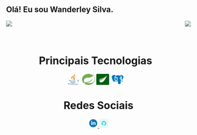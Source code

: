 ## Olá! Eu sou Wanderley Silva.

<div>
  <img  height="180em" src="https://github-readme-stats.vercel.app/api?username=wanderleySilva-silva&show_icons=true&theme=great-gatsby&include_all_commits=true&count_private=true"/>
  <img align="right" height="180em" src="https://github-readme-stats.vercel.app/api/top-langs/?username=wanderleySilva-silva&layout=compact&langs_count=16&theme=great-gatsby"/>
</div>
<br>

<div  align="center"> 
  <div style="display: inline_block"><br>
    <h1 align="center">Principais Tecnologias</h1>
    <img align="center" height="30" width="40" alt="java-icon"  src="/java-svgrepo-com.png">
    <img align="center" height="30" width="35" alt="spring-icon" src="/spring-svgrepo-com.png">
    <img align="center" height="30" width="35" alt="thymeleaf-icon" src="/thymeleaf.png">
    <img align="center" height="30" width="40" alt="postgresql-icon" src="/icons8-postgreesql-96.png">
   </div>

  <h1 align="center">Redes Sociais</h1>
    <a href = "https://www.linkedin.com/in/jos%C3%A9-wanderley-pereira-da-silva-06b106a0/">
      <img width="25" src="/linkedin-1-svgrepo-com.png">
    </a>
    <a href = "https://github.com/wanderleySilva-silva">
      <img width="25" src="/icons8-github-64.png">
    </a>
</div>
